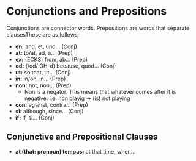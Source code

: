 # Conjunctions and Prepositions
Conjunctions are connector words. Prepositions are words that separate clausesThese are as follows:
* **en:** and, et, und... (Conj) 
* **at:** to/at, ad, a... (Prep) 
* **ex:** (ECKS) from, ab... (Prep) 
* **od:** (/od/ OH-d) because, quod... (Conj) 
* **ut:** so that, ut... (Conj)
* **in:** in/on, in... (Prep)
* **non:** not, non... (Prep)
    * Non is a negator. This means that whatever comes after it is negative: i.e. non playig -> (is) not playing
* **con:** against, contra... (Prep)
* **si:** although, since... (Conj)
* **if:** if, si... (Conj)

## Conjunctive and Prepositional Clauses
* **at (that: pronoun) tempus:** at that time, when... 